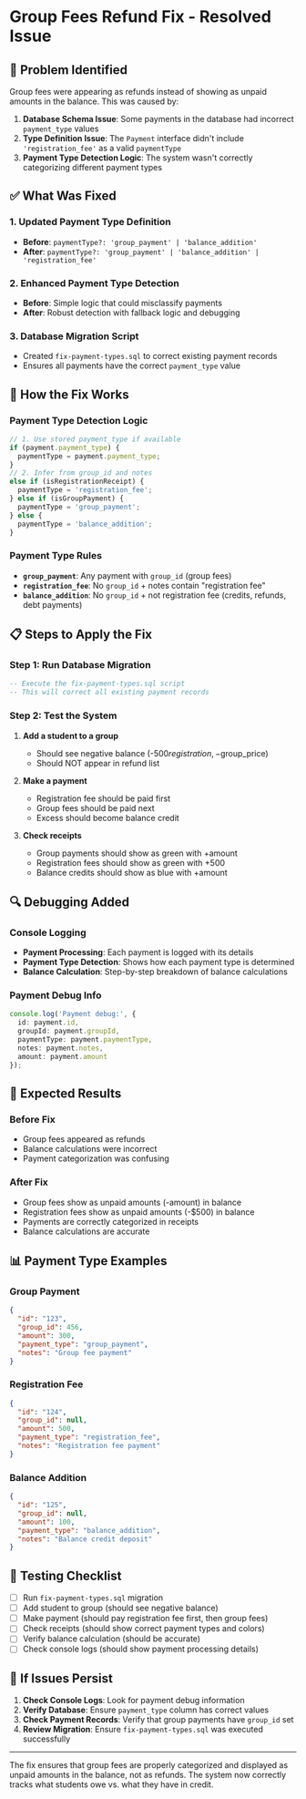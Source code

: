 # Group Fees Refund Fix - Resolved Issue

## 🚨 **Problem Identified**

Group fees were appearing as refunds instead of showing as unpaid amounts in the balance. This was caused by:

1. **Database Schema Issue**: Some payments in the database had incorrect `payment_type` values
2. **Type Definition Issue**: The `Payment` interface didn't include `'registration_fee'` as a valid `paymentType`
3. **Payment Type Detection Logic**: The system wasn't correctly categorizing different payment types

## ✅ **What Was Fixed**

### 1. **Updated Payment Type Definition**
- **Before**: `paymentType?: 'group_payment' | 'balance_addition'`
- **After**: `paymentType?: 'group_payment' | 'balance_addition' | 'registration_fee'`

### 2. **Enhanced Payment Type Detection**
- **Before**: Simple logic that could misclassify payments
- **After**: Robust detection with fallback logic and debugging

### 3. **Database Migration Script**
- Created `fix-payment-types.sql` to correct existing payment records
- Ensures all payments have the correct `payment_type` value

## 🔧 **How the Fix Works**

### **Payment Type Detection Logic**
```typescript
// 1. Use stored payment_type if available
if (payment.payment_type) {
  paymentType = payment.payment_type;
} 
// 2. Infer from group_id and notes
else if (isRegistrationReceipt) {
  paymentType = 'registration_fee';
} else if (isGroupPayment) {
  paymentType = 'group_payment';
} else {
  paymentType = 'balance_addition';
}
```

### **Payment Type Rules**
- **`group_payment`**: Any payment with `group_id` (group fees)
- **`registration_fee`**: No `group_id` + notes contain "registration fee"
- **`balance_addition`**: No `group_id` + not registration fee (credits, refunds, debt payments)

## 📋 **Steps to Apply the Fix**

### **Step 1: Run Database Migration**
```sql
-- Execute the fix-payment-types.sql script
-- This will correct all existing payment records
```

### **Step 2: Test the System**
1. **Add a student to a group**
   - Should see negative balance (-$500 registration, -$group_price)
   - Should NOT appear in refund list

2. **Make a payment**
   - Registration fee should be paid first
   - Group fees should be paid next
   - Excess should become balance credit

3. **Check receipts**
   - Group payments should show as green with +amount
   - Registration fees should show as green with +500
   - Balance credits should show as blue with +amount

## 🔍 **Debugging Added**

### **Console Logging**
- **Payment Processing**: Each payment is logged with its details
- **Payment Type Detection**: Shows how each payment type is determined
- **Balance Calculation**: Step-by-step breakdown of balance calculations

### **Payment Debug Info**
```typescript
console.log('Payment debug:', {
  id: payment.id,
  groupId: payment.groupId,
  paymentType: payment.paymentType,
  notes: payment.notes,
  amount: payment.amount
});
```

## 🎯 **Expected Results**

### **Before Fix**
- Group fees appeared as refunds
- Balance calculations were incorrect
- Payment categorization was confusing

### **After Fix**
- Group fees show as unpaid amounts (-amount) in balance
- Registration fees show as unpaid amounts (-$500) in balance
- Payments are correctly categorized in receipts
- Balance calculations are accurate

## 📊 **Payment Type Examples**

### **Group Payment**
```json
{
  "id": "123",
  "group_id": 456,
  "amount": 300,
  "payment_type": "group_payment",
  "notes": "Group fee payment"
}
```

### **Registration Fee**
```json
{
  "id": "124",
  "group_id": null,
  "amount": 500,
  "payment_type": "registration_fee",
  "notes": "Registration fee payment"
}
```

### **Balance Addition**
```json
{
  "id": "125",
  "group_id": null,
  "amount": 100,
  "payment_type": "balance_addition",
  "notes": "Balance credit deposit"
}
```

## 🚀 **Testing Checklist**

- [ ] Run `fix-payment-types.sql` migration
- [ ] Add student to group (should see negative balance)
- [ ] Make payment (should pay registration fee first, then group fees)
- [ ] Check receipts (should show correct payment types and colors)
- [ ] Verify balance calculation (should be accurate)
- [ ] Check console logs (should show payment processing details)

## 🔧 **If Issues Persist**

1. **Check Console Logs**: Look for payment debug information
2. **Verify Database**: Ensure `payment_type` column has correct values
3. **Check Payment Records**: Verify that group payments have `group_id` set
4. **Review Migration**: Ensure `fix-payment-types.sql` was executed successfully

---

The fix ensures that group fees are properly categorized and displayed as unpaid amounts in the balance, not as refunds. The system now correctly tracks what students owe vs. what they have in credit.
